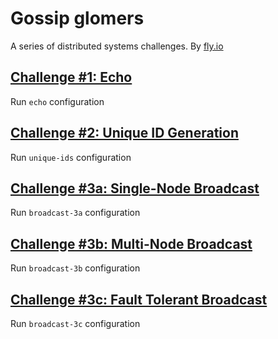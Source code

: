 # Gossip glomers

A series of distributed systems challenges. By [fly.io](https://fly.io/dist-sys/)

## [Challenge #1: Echo](https://fly.io/dist-sys/1/)
Run `echo` configuration

## [Challenge #2: Unique ID Generation](https://fly.io/dist-sys/2/)
Run `unique-ids` configuration

## [Challenge #3a: Single-Node Broadcast](https://fly.io/dist-sys/3a/)
Run `broadcast-3a` configuration

## [Challenge #3b: Multi-Node Broadcast](https://fly.io/dist-sys/3b/)
Run `broadcast-3b` configuration

## [Challenge #3c: Fault Tolerant Broadcast](https://fly.io/dist-sys/3c/)
Run `broadcast-3c` configuration